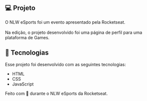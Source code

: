 ## 💻 Projeto

O NLW eSports foi um evento apresentado pela Rocketseat.<br><br>
Na edição, o projeto desenvolvido foi uma página de perfil para uma plataforma de Games.

## 🚀 Tecnologias

Esse projeto foi desenvolvido com as seguintes tecnologias:

- HTML
- CSS
- JavaScript

Feito com 💜 durante o NLW eSports da Rocketseat.
